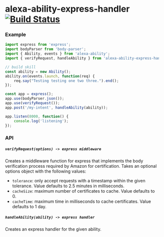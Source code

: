 # alexa-ability-express-handler [![Build Status](https://travis-ci.org/nickclaw/alexa-ability-express-handler.svg?branch=master)](https://travis-ci.org/nickclaw/alexa-ability-express-handler)

### Example

```js
import express from 'express';
import bodyParser from 'body-parser';
import { Ability, events } from 'alexa-ability';
import { verifyRequest, handleAbility } from 'alexa-ability-express-handler';

// build skill
const ability = new Ability();
ability.on(events.launch, function(req) {
    req.say("Testing testing one two three.").end();
});

const app = express();
app.use(bodyParser.json());
app.use(verifyRequest());
app.post('/my-intent', handleAbility(ability));

app.listen(8000, function() {
    console.log('listening');
});
```

### API

##### `verifyRequest(options) -> express middleware`
Creates a middleware function for express that implements the body verification process
required by Amazon for certification. Takes an optional options object with the
following values:
 - `tolerance`: only accept requests with a timestamp within the given tolerance.
   Value defaults to 2.5 minutes in milliseconds.
 - `cacheSize`: maximum number of certificates to cache.
   Value defaults to 0.
 - `cacheTime`: maximum time in milliseconds to cache certificates.
   Value defaults to 1 day.

##### `handleAbility(ability) -> express handler`
Creates an express handler for the given ability.
